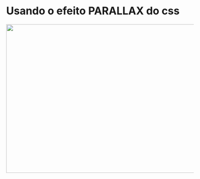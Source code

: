 # Usando o efeito PARALLAX do css

<img src="https://media.giphy.com/media/bmL94FhdQlMgtZfj0u/giphy.gif" width="800" height="400"/>


